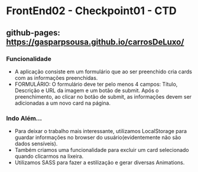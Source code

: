 # FrontEnd02 - Checkpoint01 - CTD

## github-pages: https://gasparpsousa.github.io/carrosDeLuxo/

### Funcionalidade 
- A aplicação consiste em um formulário que ao ser preenchido cria cards com as informações preenchidas.
- FORMULÁRIO: O formulário deve ter pelo menos 4 campos: Título, Descrição e URL da imagem e um botão de submit.
Após o preenchimento, ao clicar no botão de submit, as informações devem ser adicionadas a um novo card na página.

### Indo Além...
- Para deixar o trabalho mais interessante, utilizamos LocalStorage para guardar informações no browser do usuário(evidentemente não são dados sensíveis).
- Também criamos uma funcionalidade para excluir um card selecionado quando clicarmos na lixeira.
- Utilizamos SASS para fazer a estilização e gerar diversas Animations. 
